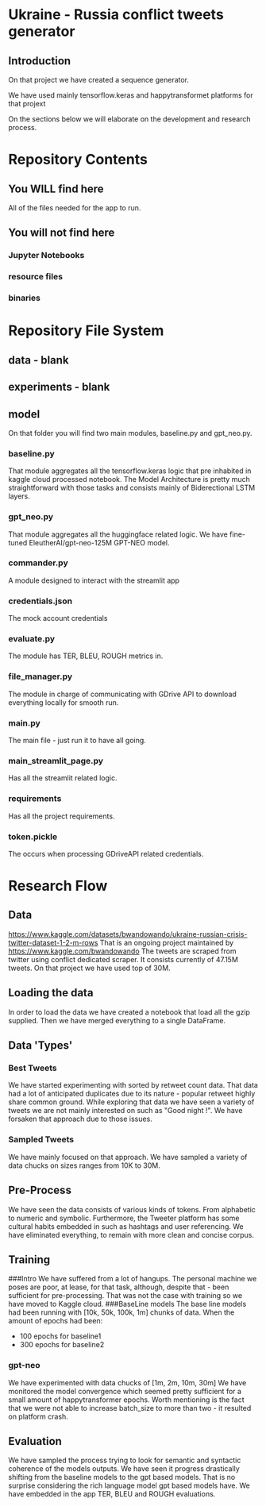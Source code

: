# Ukraine - Russia conflict tweets generator

## Introduction
On that project we have created a sequence generator. 

We have used mainly tensorflow.keras and happytransformet platforms for that projext

On the sections below we will elaborate on the development and research process.

# Repository Contents
## You WILL find here
All of the files needed for the app to run.

## You will not find here
### Jupyter Notebooks
### resource files
### binaries

# Repository File System
## data - blank
## experiments - blank
## model
On that folder you will find two main modules, baseline.py and gpt_neo.py.
### baseline.py
That module aggregates all the tensorflow.keras logic that pre inhabited in kaggle cloud processed notebook.
The Model Architecture is pretty much straightforward with those tasks and consists mainly of Biderectional LSTM layers.
### gpt_neo.py
That module aggregates all the huggingface related logic.
We have fine-tuned EleutherAI/gpt-neo-125M GPT-NEO model.
### commander.py
A module designed to interact with the streamlit app
### credentials.json
The mock account credentials
### evaluate.py
The module has TER, BLEU, ROUGH metrics in.
### file_manager.py
The module in charge of communicating with GDrive API to download everything locally for smooth run.
### main.py
The main file - just run it to have all going.
### main_streamlit_page.py
Has all the streamlit related logic.
### requirements
Has all the project requirements.
### token.pickle 
The occurs when processing GDriveAPI related credentials.


# Research Flow
## Data
https://www.kaggle.com/datasets/bwandowando/ukraine-russian-crisis-twitter-dataset-1-2-m-rows
That is an ongoing project maintained by https://www.kaggle.com/bwandowando
The tweets are scraped from twitter using conflict dedicated scraper.
It consists currently of 47.15M tweets.
On that project we have used top of 30M.
## Loading the data
In order to load the data we have created a notebook that load all the gzip supplied.
Then we have merged everything to a single DataFrame.
## Data 'Types'
### Best Tweets
We have started experimenting with sorted by retweet count data.
That data had a lot of anticipated duplicates due to its nature - popular retweet highly share common ground.
While exploring that data we have seen a variety of tweets we are not mainly interested on such as "Good night !".
We have forsaken that approach due to those issues.
### Sampled Tweets
We have mainly focused on that approach. We have sampled a variety of data chucks on sizes ranges from 10K to 30M.
## Pre-Process
We have seen the data consists of various kinds of tokens.
From alphabetic to numeric and symbolic.
Furthermore, the Tweeter platform has some cultural habits embedded in such as hashtags and user referencing.
We have eliminated everything, to remain with more clean and concise corpus.
## Training
###Intro
We have suffered from a lot of hangups. The personal machine we poses are poor, at lease, for that task, although, despite that - been sufficient for pre-processing.
That was not the case with training so we have moved to Kaggle cloud.
###BaseLine models
The base line models had been running with [10k, 50k, 100k, 1m] chunks of data.
When the amount of epochs had been:
    
- 100 epochs for baseline1
- 300 epochs for baseline2

### gpt-neo
We have experimented with data chucks of [1m, 2m, 10m, 30m]
We have monitored the model convergence which seemed pretty sufficient for a small amount of happytransformer epochs.
Worth mentioning is the fact that we were not able to increase batch_size to more than two - it resulted on platform crash.

## Evaluation
We have sampled the process trying to look for semantic and syntactic coherence of the models outputs.
We have seen it progress drastically shifting from the baseline models to the gpt based models.
That is no surprise considering the rich language model gpt based models have.
We have embedded in the app TER, BLEU and ROUGH evaluations.

